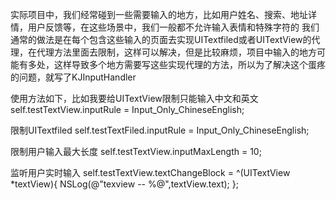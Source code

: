 
实际项目中，我们经常碰到一些需要输入的地方，比如用户姓名、搜索、地址详情，用户反馈等，在这些场景中，我们一般都不允许输入表情和特殊字符的
我们通常的做法是在每个包含这些输入的页面去实现UITextfiled或者UITextView的代理，在代理方法里面去限制，这样可以解决，但是比较麻烦，项目中输入的地方可能有多处，这样导致多个地方需要写这些实现代理的方法，所以为了解决这个蛋疼的问题，就写了KJInputHandler

使用方法如下，比如我要给UITextView限制只能输入中文和英文
self.testTextView.inputRule = Input_Only_ChineseEnglish;

限制UITextfiled
self.testTextFiled.inputRule = Input_Only_ChineseEnglish;

限制用户输入最大长度
self.testTextView.inputMaxLength = 10;

监听用户实时输入
self.testTextView.textChangeBlock = ^(UITextView *textView){
        NSLog(@"texview -- %@",textView.text);
};
    
